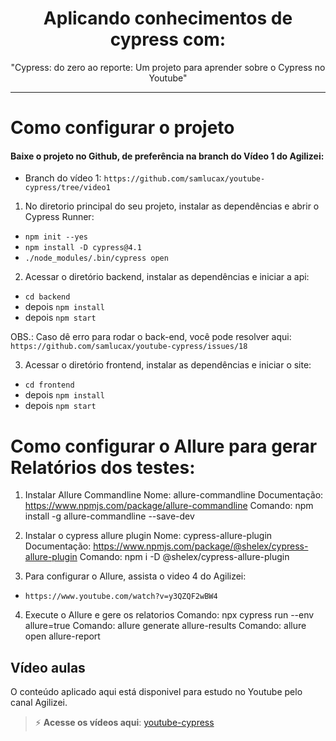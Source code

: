 <h1 align="center">Aplicando conhecimentos de cypress com:</h1>
<p align="center">"Cypress: do zero ao reporte: Um projeto para aprender sobre o Cypress no Youtube"</p>

------------

# Como configurar o projeto

#### Baixe o projeto no Github, de preferência na branch do Vídeo 1 do Agilizei:
- Branch do vídeo 1: `https://github.com/samlucax/youtube-cypress/tree/video1`

1. No diretorio principal do seu projeto, instalar as dependências e abrir o Cypress Runner:
  - `npm init --yes`
  - `npm install -D cypress@4.1`
  - `./node_modules/.bin/cypress open`

2. Acessar o diretório backend, instalar as dependências e iniciar a api:
  - `cd backend` 
  - depois `npm install`
  - depois `npm start`

OBS.: Caso dê erro para rodar o back-end, você pode resolver aqui: `https://github.com/samlucax/youtube-cypress/issues/18`

3. Acessar o diretório frontend, instalar as dependências e iniciar o site:
  - `cd frontend`
  - depois `npm install`
  - depois `npm start`

# Como configurar o Allure para gerar Relatórios dos testes:

1. Instalar Allure Commandline 
Nome: allure-commandline
Documentação: https://www.npmjs.com/package/allure-commandline
Comando: npm install -g allure-commandline --save-dev

2. Instalar o cypress allure plugin
Nome: cypress-allure-plugin
Documentação: https://www.npmjs.com/package/@shelex/cypress-allure-plugin
Comando: npm i -D @shelex/cypress-allure-plugin

3. Para configurar o Allure, assista o video 4 do Agilizei:
- `https://www.youtube.com/watch?v=y3QZQF2wBW4`

4. Execute o Allure e gere os relatorios
Comando: npx cypress run --env allure=true
Comando: allure generate allure-results
Comando: allure open allure-report

## Vídeo aulas

O conteúdo aplicado aqui está disponivel para estudo no Youtube pelo canal Agilizei.

> ⚡️ **Acesse os vídeos aqui**: [youtube-cypress](https://www.youtube.com/playlist?list=PLnUo-Rbc3jjyx5BVnG8MB7vNd5ecu2yP1 "youtube-cypress")
